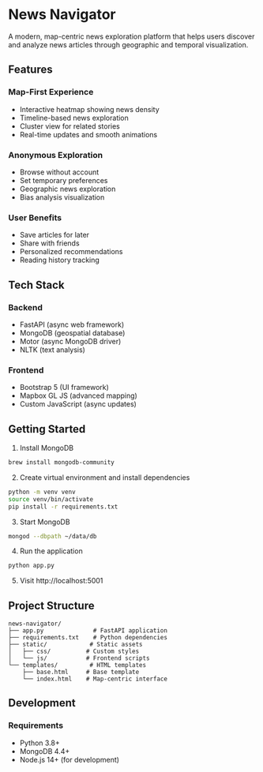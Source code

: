 # News Navigator

A modern, map-centric news exploration platform that helps users discover and analyze news articles through geographic and temporal visualization.

## Features

### Map-First Experience
- Interactive heatmap showing news density
- Timeline-based news exploration
- Cluster view for related stories
- Real-time updates and smooth animations

### Anonymous Exploration
- Browse without account
- Set temporary preferences
- Geographic news exploration
- Bias analysis visualization

### User Benefits
- Save articles for later
- Share with friends
- Personalized recommendations
- Reading history tracking

## Tech Stack

### Backend
- FastAPI (async web framework)
- MongoDB (geospatial database)
- Motor (async MongoDB driver)
- NLTK (text analysis)

### Frontend
- Bootstrap 5 (UI framework)
- Mapbox GL JS (advanced mapping)
- Custom JavaScript (async updates)

## Getting Started

1. Install MongoDB
```bash
brew install mongodb-community
```

2. Create virtual environment and install dependencies
```bash
python -m venv venv
source venv/bin/activate
pip install -r requirements.txt
```

3. Start MongoDB
```bash
mongod --dbpath ~/data/db
```

4. Run the application
```bash
python app.py
```

5. Visit http://localhost:5001

## Project Structure
```
news-navigator/
├── app.py              # FastAPI application
├── requirements.txt    # Python dependencies
├── static/            # Static assets
│   ├── css/          # Custom styles
│   └── js/           # Frontend scripts
└── templates/         # HTML templates
    ├── base.html     # Base template
    └── index.html    # Map-centric interface
```

## Development

### Requirements
- Python 3.8+
- MongoDB 4.4+
- Node.js 14+ (for development)
